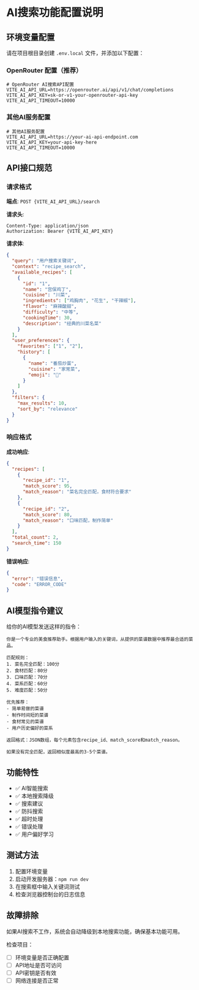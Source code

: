 # AI搜索功能配置说明

## 环境变量配置

请在项目根目录创建 `.env.local` 文件，并添加以下配置：

### OpenRouter 配置（推荐）
```env
# OpenRouter AI搜索API配置
VITE_AI_API_URL=https://openrouter.ai/api/v1/chat/completions
VITE_AI_API_KEY=sk-or-v1-your-openrouter-api-key
VITE_AI_API_TIMEOUT=10000
```

### 其他AI服务配置
```env
# 其他AI服务配置
VITE_AI_API_URL=https://your-ai-api-endpoint.com
VITE_AI_API_KEY=your-api-key-here
VITE_AI_API_TIMEOUT=10000
```

## API接口规范

### 请求格式

**端点**: `POST {VITE_AI_API_URL}/search`

**请求头**:
```
Content-Type: application/json
Authorization: Bearer {VITE_AI_API_KEY}
```

**请求体**:
```json
{
  "query": "用户搜索关键词",
  "context": "recipe_search",
  "available_recipes": [
    {
      "id": "1",
      "name": "宫保鸡丁",
      "cuisine": "川菜",
      "ingredients": ["鸡胸肉", "花生", "干辣椒"],
      "flavor": "麻辣酸甜",
      "difficulty": "中等",
      "cookingTime": 30,
      "description": "经典的川菜名菜"
    }
  ],
  "user_preferences": {
    "favorites": ["1", "2"],
    "history": [
      {
        "name": "番茄炒蛋",
        "cuisine": "家常菜",
        "emoji": "🍅"
      }
    ]
  },
  "filters": {
    "max_results": 10,
    "sort_by": "relevance"
  }
}
```

### 响应格式

**成功响应**:
```json
{
  "recipes": [
    {
      "recipe_id": "1",
      "match_score": 95,
      "match_reason": "菜名完全匹配，食材符合要求"
    },
    {
      "recipe_id": "2", 
      "match_score": 80,
      "match_reason": "口味匹配，制作简单"
    }
  ],
  "total_count": 2,
  "search_time": 150
}
```

**错误响应**:
```json
{
  "error": "错误信息",
  "code": "ERROR_CODE"
}
```

## AI模型指令建议

给你的AI模型发送这样的指令：

```
你是一个专业的美食推荐助手。根据用户输入的关键词，从提供的菜谱数据中推荐最合适的菜品。

匹配规则：
1. 菜名完全匹配：100分
2. 食材匹配：80分  
3. 口味匹配：70分
4. 菜系匹配：60分
5. 难度匹配：50分

优先推荐：
- 简单易做的菜谱
- 制作时间短的菜谱
- 食材常见的菜谱
- 用户历史偏好的菜系

返回格式：JSON数组，每个元素包含recipe_id、match_score和match_reason。

如果没有完全匹配，返回相似度最高的3-5个菜谱。
```

## 功能特性

- ✅ AI智能搜索
- ✅ 本地搜索降级
- ✅ 搜索建议
- ✅ 防抖搜索
- ✅ 超时处理
- ✅ 错误处理
- ✅ 用户偏好学习

## 测试方法

1. 配置环境变量
2. 启动开发服务器：`npm run dev`
3. 在搜索框中输入关键词测试
4. 检查浏览器控制台的日志信息

## 故障排除

如果AI搜索不工作，系统会自动降级到本地搜索功能，确保基本功能可用。

检查项目：
- [ ] 环境变量是否正确配置
- [ ] API地址是否可访问
- [ ] API密钥是否有效
- [ ] 网络连接是否正常
